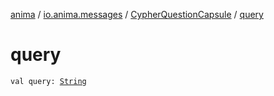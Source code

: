 [anima](../../index.md) / [io.anima.messages](../index.md) / [CypherQuestionCapsule](index.md) / [query](./query.md)

# query

`val query: `[`String`](https://kotlinlang.org/api/latest/jvm/stdlib/kotlin/-string/index.html)
